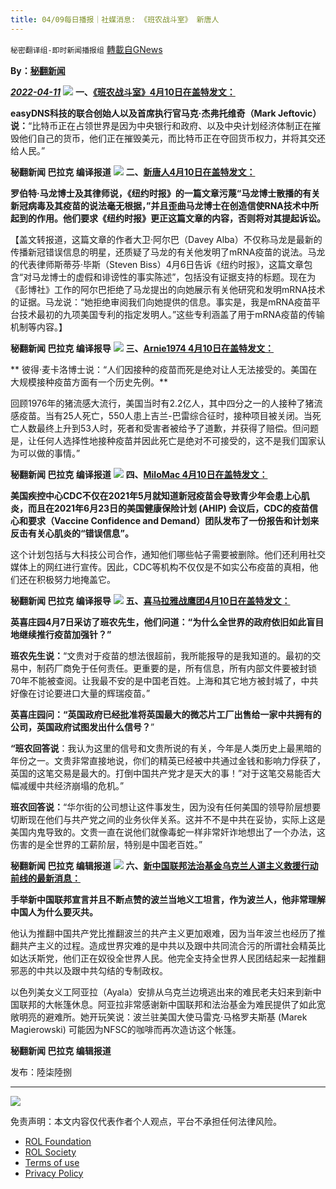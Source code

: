 ```yaml
---
title: 04/09每日播报｜社媒消息: 《班农战斗室》 新唐人
---
```

`秘密翻译组-即时新闻播报组` [轉載自GNews](https://gnews.org/zh-hans/2326389/)

**By：[秘翻新闻](https://gettr.com/post/p14o6i46f46)**

***[2022-04-11](https://gettr.com/post/p14o6i46f46)***
![](https://assets.gnews.org/wp-content/uploads/2022/04/1-211.jpg)
**一、[《班农战斗室》4月10日在盖特发文：](https://gettr.com/post/p14eyj37977)**

**easyDNS科技的联合创始人以及首席执行官马克·杰弗托维奇（Mark Jeftovic）说：**“比特币正在占领世界是因为中央银行和政府、以及中央计划经济体制正在摧毁他们自己的货币，他们正在摧毁美元，而比特币正在夺回货币权力，并将其交还给人民。”

**秘翻新闻 巴拉克 编译报道**
![](https://assets.gnews.org/wp-content/uploads/2022/04/2-81.jpg)
**二、[新唐人4月10日在盖特发文：](https://gettr.com/post/p14k0ibecf1)**

**罗伯特·马龙博士及其律师说，《纽约时报》的一篇文章污蔑“马龙博士散播的有关新冠病毒及其疫苗的说法毫无根据，”并且歪曲马龙博士在创造信使RNA技术中所起到的作用。他们要求《纽约时报》更正这篇文章的内容，否则将对其提起诉讼。**

【盖文转报道，这篇文章的作者大卫·阿尔巴（Davey Alba）不仅称马龙是最新的传播新冠错误信息的明星，还质疑了马龙的有关他发明了mRNA疫苗的说法。马龙的代表律师斯蒂芬·毕斯（Steven Biss）4月6日告诉《纽约时报》，这篇文章包含“对马龙博士的虚假和诽谤性的事实陈述”，包括没有证据支持的标题。现在为《彭博社》工作的阿尔巴拒绝了马龙提出的向她展示有关他研究和发明mRNA技术的证据。马龙说：“她拒绝审阅我们向她提供的信息。事实是，我是mRNA疫苗平台技术最初的九项美国专利的指定发明人。”这些专利涵盖了用于mRNA疫苗的传输机制等内容。】

**秘翻新闻 巴拉克 编译报导**
![](https://assets.gnews.org/wp-content/uploads/2022/04/3-71.jpg)
**三、[Arnie1974 4月10日在盖特发文：](https://gettr.com/post/p14fev24069)**

** 彼得·麦卡洛博士说：“人们因接种的疫苗而死是绝对让人无法接受的。美国在大规模接种疫苗方面有一个历史先例。**

回顾1976年的猪流感大流行，美国当时有2.2亿人，其中四分之一的人接种了猪流感疫苗。当有25人死亡，550人患上吉兰-巴雷综合征时，接种项目被关闭。当死亡人数最终上升到53人时，死者和受害者被给予了道歉，并获得了赔偿。但问题是，让任何人选择性地接种疫苗并因此死亡是绝对不可接受的，这不是我们国家认为可以做的事情。”

**秘翻新闻 巴拉克 编译报道**
![](https://assets.gnews.org/wp-content/uploads/2022/04/4-72.jpg)
**四、[MiloMac 4月10日在盖特发文：](https://gettr.com/post/p14g6916c1d)**

**美国疾控中心CDC不仅在2021年5月就知道新冠疫苗会导致青少年会患上心肌炎，而且在2021年6月23日的美国健康保险计划 (AHIP) 会议后，CDC的疫苗信心和要求（Vaccine Confidence and Demand）团队发布了一份报告和计划来反击有关心肌炎的“错误信息”。**

这个计划包括与大科技公司合作，通知他们哪些帖子需要被删除。他们还利用社交媒体上的网红进行宣传。因此，CDC等机构不仅仅是不如实公布疫苗的真相，他们还在积极努力地掩盖它。

**秘翻新闻 巴拉克 编译报导**
![](https://assets.gnews.org/wp-content/uploads/2022/04/5-52.jpg)
**五、[喜马拉雅战鹰团4月10日在盖特发文：](https://gettr.com/post/p14dayx9f40)**

**英喜庄园4月7日采访了班农先生，他们问道：“为什么全世界的政府依旧如此盲目地继续推行疫苗加强针？”**

**班农先生说：**“文贵对于疫苗的想法很超前，我所能报导的是我知道的。最初的交易中，制药厂商免于任何责任。更重要的是，所有信息，所有内部文件要被封锁70年不能被查阅。让我最不安的是中国老百姓。上海和其它地方被封城了，中共好像在讨论要进口大量的辉瑞疫苗。”

**英喜庄园问：“英国政府已经批准将英国最大的微芯片工厂出售给一家中共拥有的公司，英国政府试图发出什么信号？**”

**“班农回答说**：我认为这里的信号和文贵所说的有关，今年是人类历史上最黑暗的年份之一。文贵非常直接地说，你们的精英已经被中共通过金钱和影响力俘获了，英国的这笔交易是最大的。打倒中国共产党才是天大的事！”对于这笔交易能否大幅减缓中共经济崩塌的危机。”

**班农回答说：**“华尔街的公司想让这件事发生，因为没有任何美国的领导阶层想要切断现在他们与共产党之间的业务伙伴关系。这并不不是中共在妥协，实际上这是美国内鬼导致的。文贵一直在说他们就像毒蛇一样非常奸诈地想出了一个办法，这伤害的是全世界的工薪阶层，特别是中国老百姓。”

**秘翻新闻 巴拉克 编辑报道**
![](https://assets.gnews.org/wp-content/uploads/2022/04/6-28.png)
**六、[新中国联邦法治基金乌克兰人道主义救援行动前线的最新消息：](https://gettr.com/post/p14eqk19a66)**

**手举新中国联邦宣言并且不断点赞的波兰当地义工坦言，作为波兰人，他非常理解中国人为什么要灭共。**

他认为推翻中国共产党比推翻波兰的共产主义更加艰难，因为当年波兰也经历了推翻共产主义的过程。造成世界灾难的是中共以及跟中共同流合污的所谓社会精英比如达沃斯党，他们正在奴役全世界人民。他完全支持全世界人民团结起来一起推翻邪恶的中共以及跟中共勾结的专制政权。

以色列美女义工阿亚拉（Ayala）安排从乌克兰边境逃出来的难民老夫妇来到新中国联邦的大帐篷休息。阿亚拉非常感谢新中国联邦和法治基金为难民提供了如此宽敞明亮的避难所。她开玩笑说：波兰驻美国大使马雷克·马格罗夫斯基 (Marek Magierowski) 可能因为NFSC的咖啡而再次造访这个帐篷。

**秘翻新闻 巴拉克 编辑报道**

发布：陸柒陸捌

* * *
![](https://assets.gnews.org/wp-content/uploads/2022/04/IMAGE-2022-03-27-143746.jpg)
 

免责声明：本文内容仅代表作者个人观点，平台不承担任何法律风险。

- [ROL Foundation](https://rolfoundation.org/)
- [ROL Society](https://rolsociety.org/)
- [Terms of use](https://gnews.org/terms-of-use-3/)
- [Privacy Policy](https://gnews.org/privacy-policy/)
